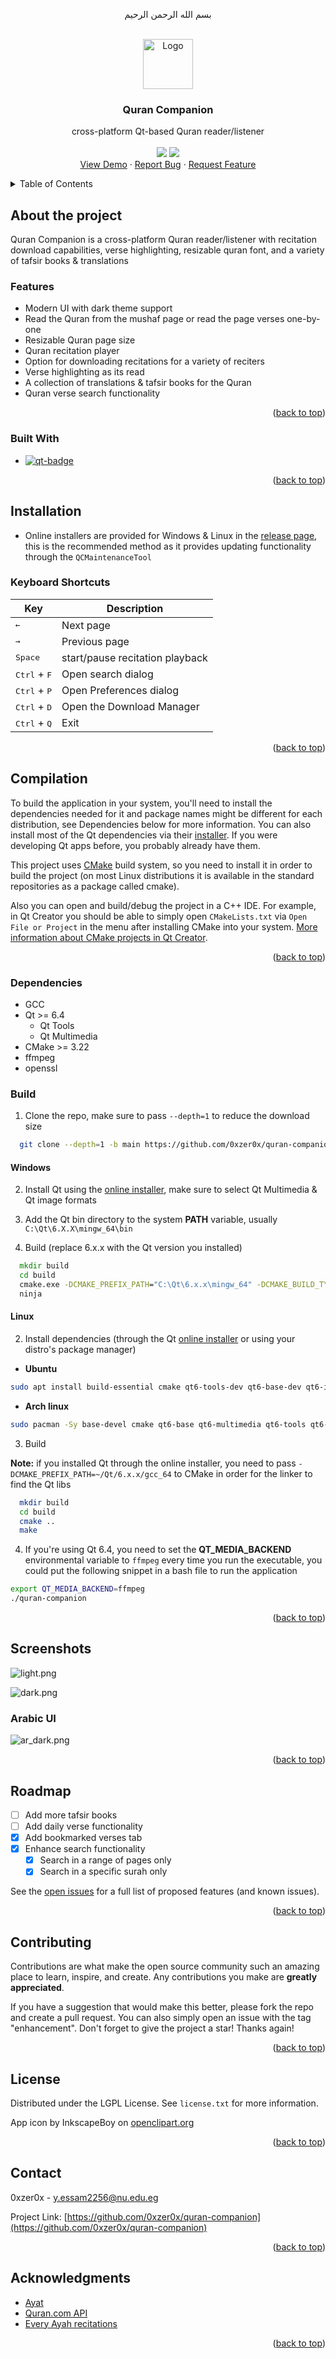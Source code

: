 <a name="readme-top"></a>

<p align="center">
<span  dir="rtl">بسم الله الرحمن الرحيم</span>
</p>
<!-- PROJECT LOGO -->
<br />
<div align="center">
  <a href="https://github.com/0xzer0x/quran-companion">
    <img src="images/app-icon.ico" alt="Logo" width="80" height="80">
  </a>

<h3 align="center">Quran Companion</h3>

  <p align="center">
    cross-platform Qt-based Quran reader/listener
    <br />
    <br />
    <a href="https://github.com/0xzer0x/quran-companion/releases/latest"><img src="https://img.shields.io/github/v/release/0xzer0x/quran-companion"></a> <img src="https://img.shields.io/github/v/tag/0xzer0x/quran-companion">
    <br />
    <a href="https://github.com/0xzer0x/quran-companion#screenshots">View Demo</a>
    ·
    <a href="https://github.com/0xzer0x/quran-companion/issues">Report Bug</a>
    ·
    <a href="https://github.com/0xzer0x/quran-companion/issues">Request Feature</a>
  </p>
</div>

<!-- TABLE OF CONTENTS -->
<details>
  <summary>Table of Contents</summary>
  <ol>
    <li>
      <a href="#about-the-project">About the project</a>
      <ul>
        <li><a href="#built-with">Built With</a></li>
      </ul>
    </li>
    <li>
      <a href="#features">Features</a>
    </li>
    <li>
    <a href="#installation">Installation</a>
      <ul>
        <li>
          <a href="#keyboard-shortcuts">Keyboard Shortcuts</a>
        </li>
      </ul>
    </li>
    <li><a href="#compilation">Compilation</a>
        <ul>
          <li><a href="#dependencies">Dependencies</a></li>
          <li><a href="#build">Build</a>
            <ul>
            <li><a href="#windows">Windows</a></li>
            <li><a href="#linux">Linux</a></li>
            </ul>
          </li>
        </ul>
    </li>
    </li>
    <li><a href="#screenshots">Screenshots</a></li>
    <li><a href="#roadmap">Roadmap</a></li>
    <li><a href="#contributing">Contributing</a></li>
    <li><a href="#license">License</a></li>
    <li><a href="#contact">Contact</a></li>
    <li><a href="#acknowledgments">Acknowledgments</a></li>

  </ol>
</details>

<!-- ABOUT THE PROJECT -->

## About the project

Quran Companion is a cross-platform Quran reader/listener with recitation download capabilities, verse highlighting, resizable quran font, and a variety of tafsir books & translations

### Features

- Modern UI with dark theme support
- Read the Quran from the mushaf page or read the page verses one-by-one
- Resizable Quran page size
- Quran recitation player
- Option for downloading recitations for a variety of reciters
- Verse highlighting as its read
- A collection of translations & tafsir books for the Quran
- Quran verse search functionality

<p align="right">(<a href="#readme-top">back to top</a>)</p>

### Built With

- [![qt-badge][qt-badge]][qt-url]

<p align="right">(<a href="#readme-top">back to top</a>)</p>

## Installation

- Online installers are provided for Windows & Linux in the [release page][latest-release], this is the recommended method as it provides updating functionality through the `QCMaintenanceTool`

### Keyboard Shortcuts

| Key                            | Description                     |
| ------------------------------ | ------------------------------- |
| <kbd>&#8592;</kbd>             | Next page                       |
| <kbd>&#8594;</kbd>             | Previous page                   |
| <kbd>Space</kbd>               | start/pause recitation playback |
| <kbd>Ctrl</kbd> + <kbd>F</kbd> | Open search dialog              |
| <kbd>Ctrl</kbd> + <kbd>P</kbd> | Open Preferences dialog         |
| <kbd>Ctrl</kbd> + <kbd>D</kbd> | Open the Download Manager       |
| <kbd>Ctrl</kbd> + <kbd>Q</kbd> | Exit                            |

<p align="right">(<a href="#readme-top">back to top</a>)</p>

## Compilation

To build the application in your system, you'll need to install the dependencies needed for it and package names might be different for each distribution, see Dependencies below for more information. You can also install most of the Qt dependencies via their [installer](https://www.qt.io/download-qt-installer). If you were developing Qt apps before, you probably already have them.

This project uses [CMake](https://cmake.org/) build system, so you need to install it in order to build the project (on most Linux distributions it is available in the standard repositories as a package called cmake).

Also you can open and build/debug the project in a C++ IDE. For example, in Qt Creator you should be able to simply open `CMakeLists.txt` via `Open File or Project` in the menu after installing CMake into your system. [More information about CMake projects in Qt Creator](https://doc.qt.io/qtcreator/creator-project-cmake.html).

<p align="right">(<a href="#readme-top">back to top</a>)</p>

### Dependencies

- GCC
- Qt >= 6.4
  - Qt Tools
  - Qt Multimedia
- CMake >= 3.22
- ffmpeg
- openssl

### Build

1. Clone the repo, make sure to pass `--depth=1` to reduce the download size

```sh
  git clone --depth=1 -b main https://github.com/0xzer0x/quran-companion.git
```

#### Windows

2. Install Qt using the [online installer](https://www.qt.io/download-qt-installer), make sure to select Qt Multimedia & Qt image formats

3. Add the Qt bin directory to the system **PATH** variable, usually `C:\Qt\6.X.X\mingw_64\bin`

4. Build (replace 6.x.x with the Qt version you installed)

```cmd
  mkdir build
  cd build
  cmake.exe -DCMAKE_PREFIX_PATH="C:\Qt\6.x.x\mingw_64" -DCMAKE_BUILD_TYPE=Release -G "Ninja" ..
  ninja
```

#### Linux

2. Install dependencies (through the Qt [online installer](https://www.qt.io/download-qt-installer) or using your distro's package manager)

- **Ubuntu**

```sh
sudo apt install build-essential cmake qt6-tools-dev qt6-base-dev qt6-image-formats-plugins qt6-multimedia-dev qt6-l10n-tools qt6-translations-l10n ffmpeg
```

- **Arch linux**

```sh
sudo pacman -Sy base-devel cmake qt6-base qt6-multimedia qt6-tools qt6-imageformats qt6-translations ffmpeg
```

3. Build

**Note:** if you installed Qt through the online installer, you need to pass `-DCMAKE_PREFIX_PATH=~/Qt/6.x.x/gcc_64` to CMake in order for the linker to find the Qt libs

```sh
  mkdir build
  cd build
  cmake ..
  make
```

4. If you're using Qt 6.4, you need to set the **QT_MEDIA_BACKEND** environmental variable to `ffmpeg` every time you run the executable, you could put the following snippet in a bash file to run the application

```sh
export QT_MEDIA_BACKEND=ffmpeg
./quran-companion
```

<p align="right">(<a href="#readme-top">back to top</a>)</p>

<!-- SCREENSHOTS -->

## Screenshots

![light.png](screenshots/light.png)

![dark.png](screenshots/dark.png)

### Arabic UI

![ar_dark.png](screenshots/ar_dark.png)

<p align="right">(<a href="#readme-top">back to top</a>)</p>

<!-- ROADMAP -->

## Roadmap

- [ ] Add more tafsir books
- [ ] Add daily verse functionality
- [x] Add bookmarked verses tab
- [x] Enhance search functionality
  - [x] Search in a range of pages only
  - [x] Search in a specific surah only
  
See the [open issues](https://github.com/0xzer0x/quran-companion/issues) for a full list of proposed features (and known issues).

<p align="right">(<a href="#readme-top">back to top</a>)</p>

<!-- CONTRIBUTING -->

## Contributing

Contributions are what make the open source community such an amazing place to learn, inspire, and create. Any contributions you make are **greatly appreciated**.

If you have a suggestion that would make this better, please fork the repo and create a pull request. You can also simply open an issue with the tag "enhancement".
Don't forget to give the project a star! Thanks again!

<p align="right">(<a href="#readme-top">back to top</a>)</p>

<!-- LICENSE -->

## License

Distributed under the LGPL License. See `license.txt` for more information.

App icon by InkscapeBoy on [openclipart.org](https://openclipart.org/detail/221028/muslim-icon-quran)

<p align="right">(<a href="#readme-top">back to top</a>)</p>

<!-- CONTACT -->

## Contact

0xzer0x - y.essam2256@nu.edu.eg

Project Link: [https://github.com/0xzer0x/quran-companion](https://github.com/0xzer0x/quran-companion)

<p align="right">(<a href="#readme-top">back to top</a>)</p>

<!-- ACKNOWLEDGMENTS -->

## Acknowledgments

- [Ayat](https://quran.ksu.edu.sa/index.php)
- [Quran.com API](https://quran.api-docs.io/)
- [Every Ayah recitations](https://everyayah.com/recitations_ayat.html)

<p align="right">(<a href="#readme-top">back to top</a>)</p>

<!-- MARKDOWN LINKS & IMAGES -->

[latest-release]: https://github.com/0xzer0x/quran-companion/releases/latest
[qt-badge]: https://shields.io/badge/Qt-Framework-green?logo=qt&style=for-the-badge
[qt-url]: https://qt.io
